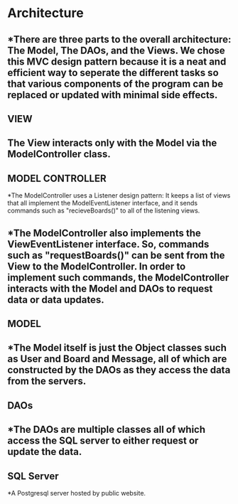# Architecture
*There are three parts to the overall architecture: The Model, The DAOs, and the Views. We chose this MVC design pattern because it is a neat and efficient way to seperate the different tasks so that various components of the program can be replaced or updated with minimal side effects.
-----
## VIEW
The View interacts only with the Model via the ModelController class. 
-----
## MODEL CONTROLLER
*The ModelController uses a Listener design pattern: It keeps a list of views that all implement the ModelEventListener interface, and it sends commands such as "recieveBoards()" to all of the listening views.

*The ModelController also implements the ViewEventListener interface. So, commands such as "requestBoards()" can be sent from the View to the ModelController. In order to implement such commands, the ModelController interacts with the Model and DAOs to request data or data updates.
-----
## MODEL
*The Model itself is just the Object classes such as User and Board and Message, all of which are constructed by the DAOs as they access the data from the servers.
-----
## DAOs
*The DAOs are multiple classes all of which access the SQL server to either request or update the data.
-----
## SQL Server
*A Postgresql server hosted by public website.

